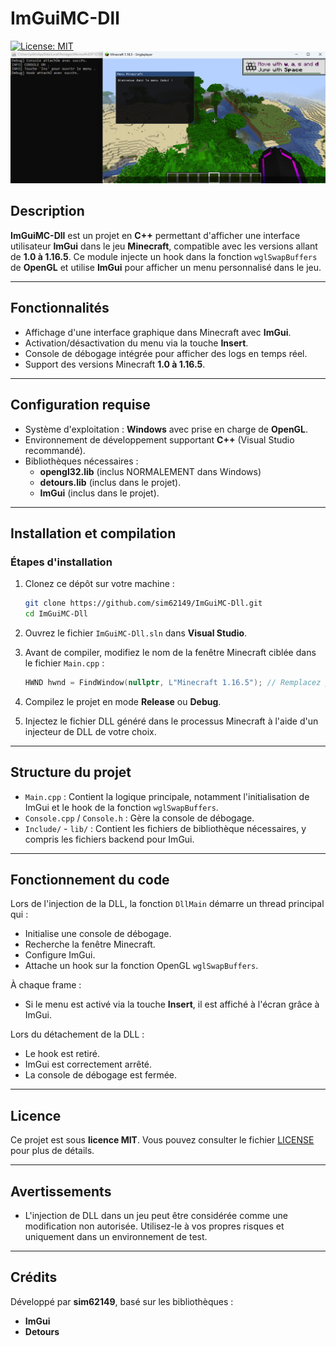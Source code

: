 # ImGuiMC-Dll

[![License: MIT](https://img.shields.io/badge/License-MIT-yellow.svg)](https://opensource.org/licenses/MIT)
![Rendu](Img.png)
## **Description**

**ImGuiMC-Dll** est un projet en **C++** permettant d'afficher une interface utilisateur **ImGui** dans le jeu **Minecraft**, compatible avec les versions allant de **1.0 à 1.16.5**. Ce module injecte un hook dans la fonction `wglSwapBuffers` de **OpenGL** et utilise **ImGui** pour afficher un menu personnalisé dans le jeu.

---

## **Fonctionnalités**

- Affichage d'une interface graphique dans Minecraft avec **ImGui**.
- Activation/désactivation du menu via la touche **Insert**.
- Console de débogage intégrée pour afficher des logs en temps réel.
- Support des versions Minecraft **1.0 à 1.16.5**.

---

## **Configuration requise**

- Système d'exploitation : **Windows** avec prise en charge de **OpenGL**.
- Environnement de développement supportant **C++** (Visual Studio recommandé).
- Bibliothèques nécessaires :
  - **opengl32.lib** (inclus NORMALEMENT dans Windows)
  - **detours.lib** (inclus dans le projet).
  - **ImGui** (inclus dans le projet).

---

## **Installation et compilation**

### Étapes d'installation

1. Clonez ce dépôt sur votre machine :
   ```bash
   git clone https://github.com/sim62149/ImGuiMC-Dll.git
   cd ImGuiMC-Dll
   ```

2. Ouvrez le fichier `ImGuiMC-Dll.sln` dans **Visual Studio**.

3. Avant de compiler, modifiez le nom de la fenêtre Minecraft ciblée dans le fichier `Main.cpp` :
   ```cpp
   HWND hwnd = FindWindow(nullptr, L"Minecraft 1.16.5"); // Remplacez par le titre exact de la fenêtre Minecraft
   ```

4. Compilez le projet en mode **Release** ou **Debug**.

5. Injectez le fichier DLL généré dans le processus Minecraft à l'aide d'un injecteur de DLL de votre choix.

---

## **Structure du projet**

- `Main.cpp` : Contient la logique principale, notamment l'initialisation de ImGui et le hook de la fonction `wglSwapBuffers`.
- `Console.cpp` / `Console.h` : Gère la console de débogage.
- `Include/` - `lib/` : Contient les fichiers de bibliothèque nécessaires, y compris les fichiers backend pour ImGui.

---

## **Fonctionnement du code**

Lors de l'injection de la DLL, la fonction `DllMain` démarre un thread principal qui :
- Initialise une console de débogage.
- Recherche la fenêtre Minecraft.
- Configure ImGui.
- Attache un hook sur la fonction OpenGL `wglSwapBuffers`.

À chaque frame :
- Si le menu est activé via la touche **Insert**, il est affiché à l'écran grâce à ImGui.

Lors du détachement de la DLL :
- Le hook est retiré.
- ImGui est correctement arrêté.
- La console de débogage est fermée.

---

## **Licence**

Ce projet est sous **licence MIT**. Vous pouvez consulter le fichier [LICENSE](LICENSE) pour plus de détails.

---

## **Avertissements**

- L'injection de DLL dans un jeu peut être considérée comme une modification non autorisée. Utilisez-le à vos propres risques et uniquement dans un environnement de test.

---

## **Crédits**

Développé par **sim62149**, basé sur les bibliothèques :
- **ImGui**
- **Detours**
